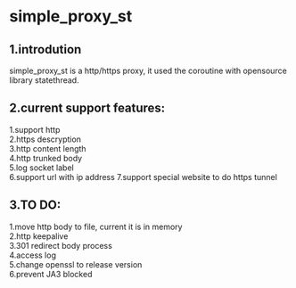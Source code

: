 # simple_proxy_st

## 1.introdution


simple_proxy_st is a http/https proxy, it used the coroutine with opensource library statethread.

## 2.current support features:

1.support http  
2.https descryption  
3.http content length  
4.http trunked body  
5.log socket label      
6.support url with ip address
7.support special website to do https tunnel
## 3.TO DO:

1.move http body to file, current it is in memory  
2.http keepalive  
3.301 redirect body process  
4.access log  
5.change openssl to release version  
6.prevent JA3 blocked
